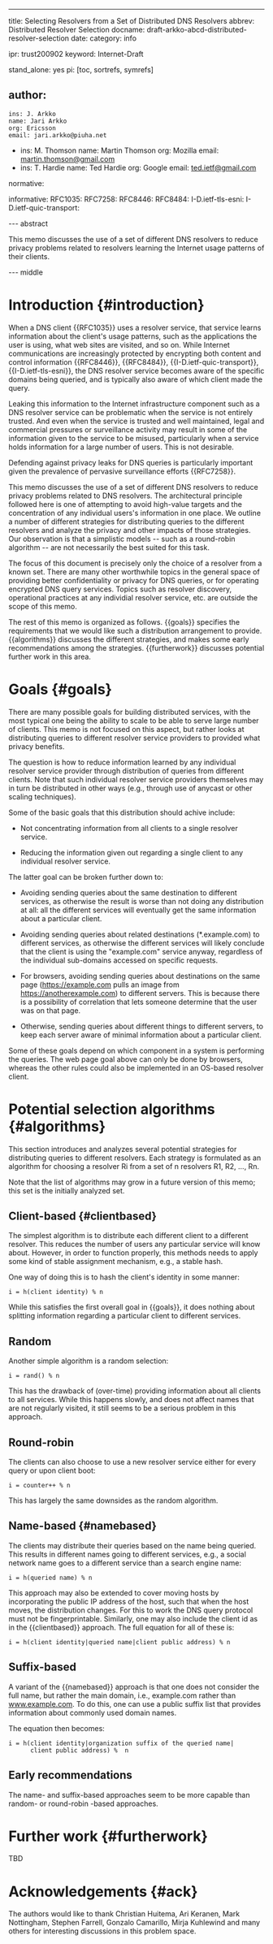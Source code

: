 ---
title: Selecting Resolvers from a Set of Distributed DNS Resolvers
abbrev: Distributed Resolver Selection
docname: draft-arkko-abcd-distributed-resolver-selection
date:
category: info

ipr: trust200902
keyword: Internet-Draft

stand_alone: yes
pi: [toc, sortrefs, symrefs]

author:
  -
    ins: J. Arkko
    name: Jari Arkko
    org: Ericsson
    email: jari.arkko@piuha.net
  -
    ins: M. Thomson
    name: Martin Thomson
    org: Mozilla
    email: martin.thomson@gmail.com
  -
    ins: T. Hardie
    name: Ted Hardie
    org: Google
    email: ted.ietf@gmail.com

normative:

informative:
  RFC1035: 
  RFC7258: 
  RFC8446:
  RFC8484:
  I-D.ietf-tls-esni:
  I-D.ietf-quic-transport:
  
--- abstract

This memo discusses the use of a set of different DNS resolvers to reduce privacy problems related to resolvers learning the Internet usage patterns of their clients.

--- middle

# Introduction {#introduction}

When a DNS client {{RFC1035}} uses a resolver service, that service learns information about the client's usage patterns, such as the applications the user is using, what web sites are visited, and so on. While Internet communications are increasingly protected by encrypting both content and control information {{RFC8446}}, {{RFC8484}}, {{I-D.ietf-quic-transport}}, {{I-D.ietf-tls-esni}}, the DNS resolver service becomes aware of the specific domains being queried, and is typically also aware of which client made the query.

Leaking this information to the Internet infrastructure component such as a DNS resolver service can be problematic when the service is not entirely trusted. And even when  the service is trusted and well maintained, legal and commercial pressures or surveillance activity may result in some of the information given to the service to be misused, particularly when a service holds information for a large number of users. This is not desirable.

Defending against privacy leaks for DNS queries is particularly important given the prevalence of pervasive surveillance efforts {{RFC7258}}.

This memo discusses the use of a set of different DNS resolvers to reduce privacy problems related to DNS resolvers. The architectural principle followed here is one of attempting to avoid high-value targets and the concentration of any individual users's information in one place. We outline a number of different strategies for distributing queries to the different resolvers and analyze the privacy and other impacts of those strategies. Our observation is that a simplistic models -- such as a round-robin algorithm -- are not necessarily the best suited for this task.

The focus of this document is precisely only the choice of a resolver from a known set. There are many other worthwhile topics in the general space of providing better confidentiality or privacy for DNS queries, or for operating encrypted DNS query services. Topics such as resolver discovery, operational practices at any individial resolver service, etc. are outside the scope of this memo.

The rest of this memo is organized as follows. {{goals}} specifies the requirements that we would like such a distribution arrangement to provide. {{algorithms}} discusses the different strategies, and makes some early recommendations among the strategies. {{furtherwork}} discusses potential further work in this area.

# Goals {#goals}

There are many possible goals for building distributed services, with the most typical one being the ability to scale to be able to serve large number of clients. This memo is not focused on this aspect, but rather looks at distributing queries to different resolver service providers to provided what privacy benefits.

The question is how to reduce information learned by any individual resolver service provider through distribution of queries from different clients. Note that such individual resolver service providers themselves may in turn be distributed in other ways (e.g., through use of anycast or other scaling techniques).

Some of the basic goals that this distribution should achive include:

* Not concentrating information from all clients to a single resolver service.

* Reducing the information given out regarding a single client to any individual resolver service.

The latter goal can be broken further down to:

* Avoiding sending queries about the same destination to different services, as otherwise the result is worse than not doing any distribution at all: all the different services will eventually get the same information about a particular client.

* Avoiding sending queries about related destinations (*.example.com) to different services, as otherwise the different services will likely conclude that the client is using the "example.com" service anyway, regardless of the individual sub-domains accessed on specific requests.

* For browsers, avoiding sending queries about destinations on the same page (https://example.com pulls an image from https://anotherexample.com) to different servers. This is because there is a possibility of correlation that  lets someone determine that the user was on that page.

* Otherwise, sending queries about different things to different servers, to keep each server aware of minimal information about a particular client.

Some of these goals depend on which component in a system is performing the queries. The web page goal above can only be done by browsers, whereas the other rules could also be implemented in an OS-based resolver client.

# Potential selection algorithms {#algorithms}

This section introduces and analyzes several potential strategies for distributing queries to different resolvers. Each strategy is formulated as an algorithm for choosing a resolver Ri from a set of n resolvers R1, R2, ...,  Rn.

Note that the list of algorithms may grow in a future version of this memo; this set is the initially analyzed set.

## Client-based {#clientbased}

The simplest algorithm is to distribute each different client to a different resolver. This reduces the number of users any particular service will know about. However, in order to function properly, this methods needs to apply some kind of stable assignment mechanism, e.g., a stable hash.

One way of doing this is to hash the client's identity in some manner:

    i = h(client identity) % n

While this satisfies the first overall goal in {{goals}}, it does nothing about splitting information regarding a particular client to different services.

## Random

Another simple algorithm is a random selection:

    i = rand() % n

This has the drawback of (over-time) providing information about all clients to all services. While this happens slowly, and does not affect names that are not regularly visited, it still seems to be a serious problem in this approach.

## Round-robin

The clients can also choose to use a new resolver service either for every query or upon client boot:

    i = counter++ % n

This has largely the same downsides as the random algorithm.

## Name-based {#namebased}

The clients may distribute their queries based on the name being queried. This results in different names going to different services, e.g., a social network name goes to a different service than a search engine name:

    i = h(queried name) % n

This approach may also be extended to cover moving hosts by incorporating the public IP address of the host, such that when the host moves, the distribution changes. For this to work the DNS query protocol must not be fingerprintable. Similarly, one may also include the client id as in the {{clientbased}} approach. The full equation for all of these is:

    i = h(client identity|queried name|client public address) % n

## Suffix-based

A variant of the {{namebased}} approach is that one does not consider the full name, but rather the main domain, i.e., example.com rather than www.example.com. To do this, one can use a public suffix list that provides information about commonly used domain names.

The equation then becomes:

    i = h(client identity|organization suffix of the queried name|
          client public address) %  n

## Early recommendations

The name- and suffix-based approaches seem to be more capable than random- or round-robin -based approaches.

# Further work {#furtherwork}

TBD

# Acknowledgements {#ack}

The authors would like to thank Christian Huitema, Ari Keranen, Mark Nottingham, Stephen Farrell, Gonzalo Camarillo, Mirja Kuhlewind and many others for interesting discussions in this problem space.
